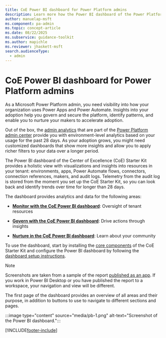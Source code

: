 ```yaml
---
title: CoE Power BI dashboard for Power Platform admins
description: Learn more how the Power BI dashboard of the Power Platform Center of Excellence Starter Kit helps admins track adoption, govern resources, and nurture makers. Start exploring insights.
author: manuelap-msft
ms.component: pa-admin
ms.topic: concept-article
ms.date: 08/22/2025
ms.subservice: guidance-toolkit
ms.author: mapichle
ms.reviewer: jhaskett-msft
search.audienceType: 
  - admin
---
```

# CoE Power BI dashboard for Power Platform admins

As a Microsoft Power Platform admin, you need visibility into how your organization uses Power Apps and Power Automate. Insights into your adoption help you govern and secure the platform, identify patterns, and enable you to nurture your makers to accelerate adoption.

Out of the box, the [admin analytics](../../admin/analytics-powerapps.md) that are part of the [Power Platform admin center](https://aka.ms/ppac) provide you with environment-level analytics based on your usage for the past 28 days. As your adoption grows, you might need customized dashboards that show more insights and allow you to apply richer filters to your data over a longer period.

The Power BI dashboard of the Center of Excellence (CoE) Starter Kit provides a holistic view with visualizations and insights into resources in your tenant: environments, apps, Power Automate flows, connectors, connection references, makers, and audit logs. Telemetry from the audit log is stored from the moment you set up the CoE Starter Kit, so you can look back and identify trends over time for longer than 28 days.

The dashboard provides analytics and data for the following areas:

- [**Monitor with the CoE Power BI dashboard**](power-bi-monitor.md): Oversight of tenant resources

- [**Govern with the CoE Power BI dashboard**](power-bi-govern.md): Drive actions through insights

- [**Nurture in the CoE Power BI dashboard**](power-bi-nurture.md): Learn about your community

To use the dashboard, start by installing the [core components](setup-core-components.md) of the CoE Starter Kit and configure the Power BI dashboard by following the [dashboard setup instructions](setup-powerbi.md).

>[!NOTE]
>Screenshots are taken from a sample of the report [published as an app](/power-bi/collaborate-share/service-create-distribute-apps). If you work in Power BI Desktop or you have published the report to a workspace, your navigation and view will be different.

The first page of the dashboard provides an overview of all areas and their purpose, in addition to buttons to use to navigate to different sections and pages.

:::image type="content" source="media/pb-1.png" alt-text="Screenshot of the Power BI dashboard.":::

[!INCLUDE[footer-include](../../includes/footer-banner.md)]
